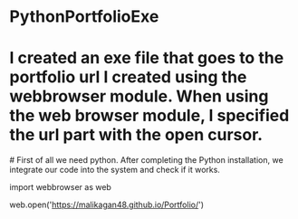 # PythonPortfolioExe
<p>

# I created an exe file that goes to the portfolio url I created using the webbrowser module. When using the web browser module, I specified the url part with the open cursor.
  
</p>
<p>
# First of all we need python.  After completing the Python installation, we integrate our code into the system and check if it works.
<p>
import webbrowser as web

web.open('https://malikagan48.github.io/Portfolio/')
</p>
</p>
